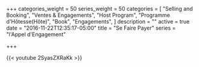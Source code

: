 +++
categories_weight = 50
series_weight = 50
categories = [
  "Selling and Booking",
  "Ventes & Engagements",
  "Host Program",
  "Programme d'Hôtesse(Hôte)",
  "Book",
  "Engagements",
]
description = ""
active = true
date = "2016-11-22T12:35:17-05:00"
title = "Se Faire Payer"
series = "l'Appel d'Engagement"

+++

{{< youtube 2SyasZXRaKk >}}
